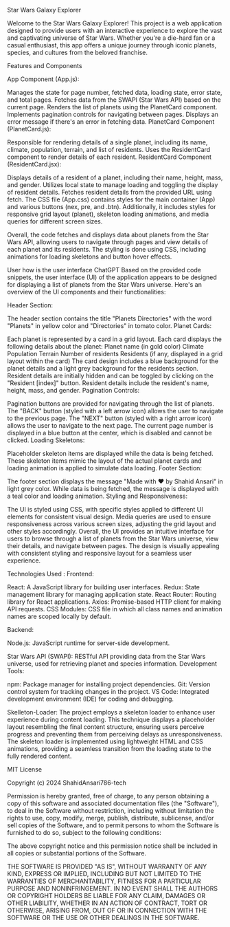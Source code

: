 
Star Wars Galaxy Explorer

Welcome to the Star Wars Galaxy Explorer! This project is a web application designed to provide users with an interactive experience to explore the vast and captivating universe of Star Wars. Whether you're a die-hard fan or a casual enthusiast, this app offers a unique journey through iconic planets, species, and cultures from the beloved franchise.

Features and Components

App Component (App.js):

Manages the state for page number, fetched data, loading state, error state, and total pages.
Fetches data from the SWAPI (Star Wars API) based on the current page.
Renders the list of planets using the PlanetCard component.
Implements pagination controls for navigating between pages.
Displays an error message if there's an error in fetching data.
PlanetCard Component (PlanetCard.js):

Responsible for rendering details of a single planet, including its name, climate, population, terrain, and list of residents.
Uses the ResidentCard component to render details of each resident.
ResidentCard Component (ResidentCard.jsx):

Displays details of a resident of a planet, including their name, height, mass, and gender.
Utilizes local state to manage loading and toggling the display of resident details.
Fetches resident details from the provided URL using fetch.
The CSS file (App.css) contains styles for the main container (App) and various buttons (nex, pre, and .btn). Additionally, it includes styles for responsive grid layout (planet), skeleton loading animations, and media queries for different screen sizes.

Overall, the code fetches and displays data about planets from the Star Wars API, allowing users to navigate through pages and view details of each planet and its residents. The styling is done using CSS, including animations for loading skeletons and button hover effects.

User
how is the user interface 
ChatGPT
Based on the provided code snippets, the user interface (UI) of the application appears to be designed for displaying a list of planets from the Star Wars universe. Here's an overview of the UI components and their functionalities:

Header Section:

The header section contains the title "Planets Directories" with the word "Planets" in yellow color and "Directories" in tomato color.
Planet Cards:

Each planet is represented by a card in a grid layout.
Each card displays the following details about the planet:
Planet name (in gold color)
Climate
Population
Terrain
Number of residents
Residents (if any, displayed in a grid layout within the card)
The card design includes a blue background for the planet details and a light grey background for the residents section.
Resident details are initially hidden and can be toggled by clicking on the "Resident [index]" button.
Resident details include the resident's name, height, mass, and gender.
Pagination Controls:

Pagination buttons are provided for navigating through the list of planets.
The "BACK" button (styled with a left arrow icon) allows the user to navigate to the previous page.
The "NEXT" button (styled with a right arrow icon) allows the user to navigate to the next page.
The current page number is displayed in a blue button at the center, which is disabled and cannot be clicked.
Loading Skeletons:

Placeholder skeleton items are displayed while the data is being fetched.
These skeleton items mimic the layout of the actual planet cards and loading animation is applied to simulate data loading.
Footer Section:

The footer section displays the message "Made with ♥ by Shahid Ansari" in light grey color.
While data is being fetched, the message is displayed with a teal color and loading animation.
Styling and Responsiveness:

The UI is styled using CSS, with specific styles applied to different UI elements for consistent visual design.
Media queries are used to ensure responsiveness across various screen sizes, adjusting the grid layout and other styles accordingly.
Overall, the UI provides an intuitive interface for users to browse through a list of planets from the Star Wars universe, view their details, and navigate between pages. The design is visually appealing with consistent styling and responsive layout for a seamless user experience.

Technologies Used :
Frontend:

React: A JavaScript library for building user interfaces.
Redux: State management library for managing application state.
React Router: Routing library for React applications.
Axios: Promise-based HTTP client for making API requests.
CSS Modules: CSS file in which all class names and animation names are scoped locally by default.

Backend:

Node.js: JavaScript runtime for server-side development.

Star Wars API (SWAPI): RESTful API providing data from the Star Wars universe, used for retrieving planet and species information.
Development Tools:

npm: Package manager for installing project dependencies.
Git: Version control system for tracking changes in the project.
VS Code: Integrated development environment (IDE) for coding and debugging.

Skelleton-Loader:
The project employs a skeleton loader to enhance user experience during content loading. This technique displays a placeholder layout resembling the final content structure, ensuring users perceive progress and preventing them from perceiving delays as unresponsiveness. The skeleton loader is implemented using lightweight HTML and CSS animations, providing a seamless transition from the loading state to the fully rendered content.

MIT License

Copyright (c) 2024 ShahidAnsari786-tech

Permission is hereby granted, free of charge, to any person obtaining a copy
of this software and associated documentation files (the "Software"), to deal
in the Software without restriction, including without limitation the rights
to use, copy, modify, merge, publish, distribute, sublicense, and/or sell
copies of the Software, and to permit persons to whom the Software is
furnished to do so, subject to the following conditions:

The above copyright notice and this permission notice shall be included in all
copies or substantial portions of the Software.

THE SOFTWARE IS PROVIDED "AS IS", WITHOUT WARRANTY OF ANY KIND, EXPRESS OR
IMPLIED, INCLUDING BUT NOT LIMITED TO THE WARRANTIES OF MERCHANTABILITY,
FITNESS FOR A PARTICULAR PURPOSE AND NONINFRINGEMENT. IN NO EVENT SHALL THE
AUTHORS OR COPYRIGHT HOLDERS BE LIABLE FOR ANY CLAIM, DAMAGES OR OTHER
LIABILITY, WHETHER IN AN ACTION OF CONTRACT, TORT OR OTHERWISE, ARISING FROM,
OUT OF OR IN CONNECTION WITH THE SOFTWARE OR THE USE OR OTHER DEALINGS IN THE
SOFTWARE.